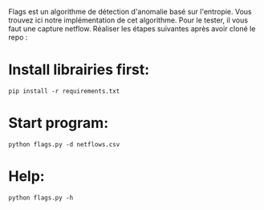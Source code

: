 Flags est un algorithme de détection d'anomalie basé sur l'entropie. Vous trouvez ici notre implémentation de cet algorithme.
Pour le tester, il vous faut une capture netflow.
Réaliser les étapes suivantes après avoir cloné le repo :

# Install librairies first:
    pip install -r requirements.txt


# Start program:
    python flags.py -d netflows.csv


# Help:
    python flags.py -h
